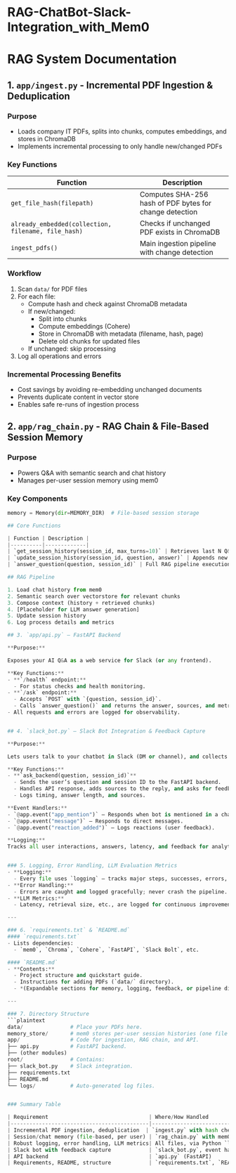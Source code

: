 # RAG-ChatBot-Slack-Integration_with_Mem0

# RAG System Documentation

## 1. `app/ingest.py` - Incremental PDF Ingestion & Deduplication

### Purpose
- Loads company IT PDFs, splits into chunks, computes embeddings, and stores in ChromaDB
- Implements incremental processing to only handle new/changed PDFs

### Key Functions
| Function | Description |
|----------|-------------|
| `get_file_hash(filepath)` | Computes SHA-256 hash of PDF bytes for change detection |
| `already_embedded(collection, filename, file_hash)` | Checks if unchanged PDF exists in ChromaDB |
| `ingest_pdfs()` | Main ingestion pipeline with change detection |

### Workflow
1. Scan `data/` for PDF files
2. For each file:
   - Compute hash and check against ChromaDB metadata
   - If new/changed:
     - Split into chunks
     - Compute embeddings (Cohere)
     - Store in ChromaDB with metadata (filename, hash, page)
     - Delete old chunks for updated files
   - If unchanged: skip processing
3. Log all operations and errors

### Incremental Processing Benefits
- Cost savings by avoiding re-embedding unchanged documents
- Prevents duplicate content in vector store
- Enables safe re-runs of ingestion process

## 2. `app/rag_chain.py` - RAG Chain & File-Based Session Memory

### Purpose
- Powers Q&A with semantic search and chat history
- Manages per-user session memory using mem0

### Key Components
```python
memory = Memory(dir=MEMORY_DIR)  # File-based session storage

## Core Functions

| Function | Description |
|----------|-------------|
| `get_session_history(session_id, max_turns=10)` | Retrieves last N Q&A pairs for context |
| `update_session_history(session_id, question, answer)` | Appends new interaction to history |
| `answer_question(question, session_id)` | Full RAG pipeline execution |

## RAG Pipeline

1. Load chat history from mem0
2. Semantic search over vectorstore for relevant chunks
3. Compose context (history + retrieved chunks)
4. [Placeholder for LLM answer generation]
5. Update session history
6. Log process details and metrics

## 3. `app/api.py` — FastAPI Backend

**Purpose:**

Exposes your AI Q&A as a web service for Slack (or any frontend).  

**Key Functions:**  
- **`/health` endpoint:**  
  - For status checks and health monitoring.  
- **`/ask` endpoint:**  
  - Accepts `POST` with `{question, session_id}`.  
  - Calls `answer_question()` and returns the answer, sources, and metrics.  
- All requests and errors are logged for observability.  


## 4. `slack_bot.py` — Slack Bot Integration & Feedback Capture

**Purpose:**

Lets users talk to your chatbot in Slack (DM or channel), and collects user feedback via emoji reactions.  

**Key Functions:**  
- **`ask_backend(question, session_id)`**  
  - Sends the user’s question and session ID to the FastAPI backend.  
  - Handles API response, adds sources to the reply, and asks for feedback (`👍`/`👎`).  
  - Logs timing, answer length, and sources.  

**Event Handlers:**  
- `@app.event("app_mention")` — Responds when bot is mentioned in a channel.  
- `@app.event("message")` — Responds to direct messages.  
- `@app.event("reaction_added")` — Logs reactions (user feedback).  

**Logging:**  
Tracks all user interactions, answers, latency, and feedback for analytics.


### 5. Logging, Error Handling, LLM Evaluation Metrics  
- **Logging:**  
  - Every file uses `logging` — tracks major steps, successes, errors, and key metrics (e.g., response latency, chunk count, sources cited).  
- **Error Handling:**  
  - Errors are caught and logged gracefully; never crash the pipeline.  
- **LLM Metrics:**  
  - Latency, retrieval size, etc., are logged for continuous improvement analysis.  

---

### 6. `requirements.txt` & `README.md`  
#### `requirements.txt`  
- Lists dependencies:  
  - `mem0`, `Chroma`, `Cohere`, `FastAPI`, `Slack Bolt`, etc.  

#### `README.md`  
- **Contents:**  
  - Project structure and quickstart guide.  
  - Instructions for adding PDFs (`data/` directory).  
  - *(Expandable sections for memory, logging, feedback, or pipeline diagrams.)*  

---

### 7. Directory Structure  
```plaintext
data/               # Place your PDFs here.  
memory_store/       # mem0 stores per-user session histories (one file per user/session).  
app/                # Code for ingestion, RAG chain, and API.  
├── api.py          # FastAPI backend.  
├── (other modules)  
root/               # Contains:  
├── slack_bot.py    # Slack integration.  
├── requirements.txt  
├── README.md  
└── logs/           # Auto-generated log files.


### Summary Table

| Requirement                                | Where/How Handled                          |
|--------------------------------------------|--------------------------------------------|
| Incremental PDF ingestion, deduplication  | `ingest.py` with hash check + ChromaDB     |
| Session/chat memory (file-based, per user) | `rag_chain.py` with mem0                   |
| Robust logging, error handling, LLM metrics| All files, via Python `logging`             |
| Slack bot with feedback capture            | `slack_bot.py`, event handlers, logging    |
| API backend                                | `api.py` (FastAPI)                         |
| Requirements, README, structure            | `requirements.txt`, `README.md`, standard folder layout |
